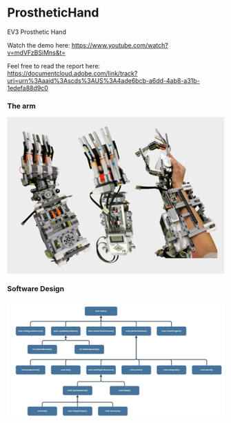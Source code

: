 # ProstheticHand
EV3 Prosthetic Hand

Watch the demo here: https://www.youtube.com/watch?v=mdVFzBSiMns&t=

Feel free to read the report here: https://documentcloud.adobe.com/link/track?uri=urn%3Aaaid%3Ascds%3AUS%3A4ade6bcb-a6dd-4ab8-a31b-1edefa88d9c0

### The arm
<img src='./media/arm.svg'>

### Software Design
<img src='./media/design.png'>

